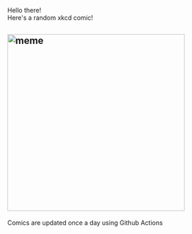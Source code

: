 Hello there! <br>Here's a random xkcd comic!<br>
## <img src="https://imgs.xkcd.com/comics/computer_problems.png" alt="meme" width="400"/><br>
Comics are updated once a day using Github Actions